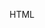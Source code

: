 HTML
<!DOCTYPE html>
<html lang="en">
<head>
    <meta charset="UTF-8">
    <meta name="viewport" content="width=device-width, initial-scale=1.0">
    <style>
        table {
            width: 50%;
            border-collapse: collapse;
            margin: 20px;
        }

        th, td {
            border: 1px solid rgb(11, 10, 10);
            padding: 8px;
            text-align: left;
        }

        th {
            background-color: #f99ddd;
        }
    </style>
    <title>Employee Information</title>
</head>
<body>
    <table>
        <tr>
            <th>Employee Id</th>
            <td>E5643</td>
        </tr>
        <tr>
            <th>Designation</th>
            <td>Mr.Rohit</td>
        </tr>
        <tr>
            <th>Total Loan Amount</th>
            <td>200000</td>
        </tr>
        <tr>
            <th>Total Interest</th>
            <td>5%</td>
        </tr>
    </table>
</body>
</html>
